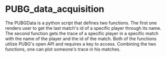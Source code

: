 # PUBG_data_acquisition
The PUBGData is a python script that defines two functions. The first one renders user to get the last match's id of a specific player through its name. The second function gets the trace of a specific player in a specific match with the name of the player and the id of the match. Both of the functions utilize PUBG's open API and requires a key to access. Combining the two functions, one can plot someone's trace in his matches.
